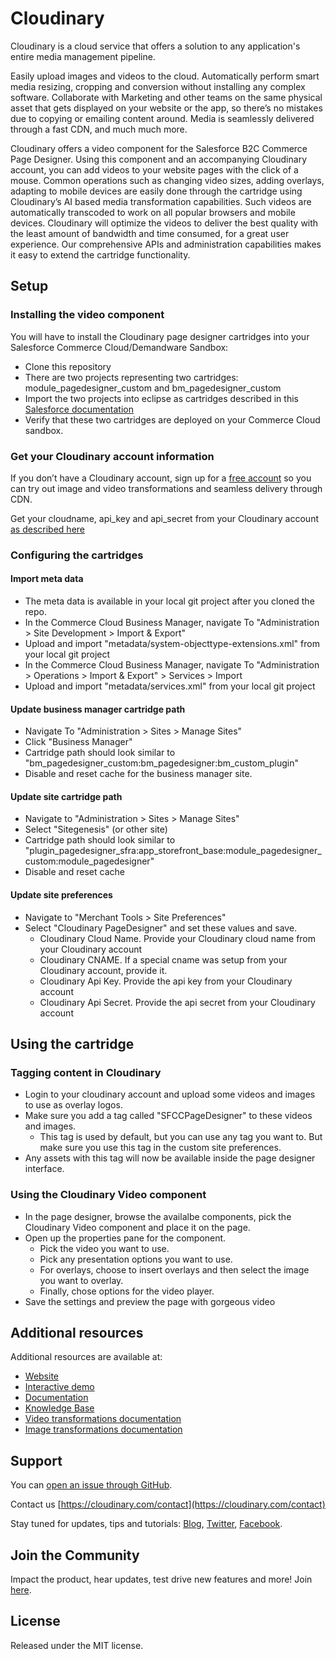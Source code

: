 Cloudinary
==========

Cloudinary is a cloud service that offers a solution to any application's entire media management pipeline. 

Easily upload images and videos to the cloud.  Automatically perform smart media resizing, cropping and conversion without installing any complex software.  Collaborate with Marketing and other teams on the same physical asset that gets displayed on your website or the app, so there’s no mistakes due to copying or emailing content around.  Media is seamlessly delivered through a fast CDN, and much much more. 

Cloudinary offers a video component for the Salesforce B2C Commerce Page Designer.  Using this component and an accompanying Cloudinary account, you can add videos to your website pages with the click of a mouse.  Common operations such as changing video sizes, adding overlays, adapting to mobile devices are easily done through the cartridge using Cloudinary’s AI based media transformation capabilities.  Such videos are automatically transcoded to work on all popular browsers and mobile devices.  Cloudinary will optimize the videos to deliver the best quality with the least amount of bandwidth and time consumed, for a great user experience. Our comprehensive APIs and administration capabilities makes it easy to extend the cartridge functionality.
  


## Setup ######################################################################

### Installing the video component 
You will have to install the Cloudinary page designer cartridges into your Salesforce Commerce Cloud/Demandware Sandbox:

* Clone this repository 
* There are two projects representing two cartridges:  module_pagedesigner_custom and bm_pagedesigner_custom
* Import the two projects into eclipse as cartridges described in this [Salesforce documentation](https://documentation.b2c.commercecloud.salesforce.com/DOC1/index.jsp?topic=%2Fcom.demandware.dochelp%2FSiteDevelopment%2FImportCartridgesIntoYourStorefront.html&cp=0_5_1_0_2)
* Verify that these two cartridges are deployed on your Commerce Cloud sandbox.


### Get your Cloudinary account information 

If you don’t have a Cloudinary account, sign up for a [free account](https://cloudinary.com/users/register/free) so you can try out image and video transformations and seamless delivery through CDN.

Get your cloudname, api_key and api_secret from your Cloudinary account [as described here](https://cloudinary.com/documentation/solution_overview#access_identifiers) 

### Configuring the cartridges

#### Import meta data

* The meta data is available in your local git project after you cloned the repo.
* In the Commerce Cloud Business Manager, navigate To "Administration > Site Development > Import & Export"
* Upload and import "metadata/system-objecttype-extensions.xml" from your local git project 
* In the Commerce Cloud Business Manager, navigate To "Administration > Operations > Import & Export" > Services > Import
* Upload and import "metadata/services.xml" from your local git project 


#### Update business manager cartridge path

* Navigate To "Administration > Sites > Manage Sites"
* Click "Business Manager"
* Cartridge path should look similar to "bm_pagedesigner_custom:bm_pagedesigner:bm_custom_plugin"
* Disable and reset cache for the business manager site.


#### Update site cartridge path

* Navigate to "Administration > Sites > Manage Sites"
* Select "Sitegenesis" (or other site)
* Cartridge path should look similar to "plugin_pagedesigner_sfra:app_storefront_base:module_pagedesigner_custom:module_pagedesigner"
* Disable and reset cache



#### Update site preferences

* Navigate to "Merchant Tools > Site Preferences"
* Select "Cloudinary PageDesigner" and set these values and save.
  - Cloudinary Cloud Name.  Provide your Cloudinary cloud name from your Cloudinary account
  - Cloudinary CNAME. If a special cname was setup from your Cloudinary account, provide it.
  - Cloudinary Api Key.  Provide the api key from your Cloudinary account
  - Cloudinary Api Secret.   Provide the api secret from your Cloudinary account

## Using the cartridge ######################################################################

### Tagging content in Cloudinary
* Login to your cloudinary account and upload some videos and images to use as overlay logos.
* Make sure you add a tag called "SFCCPageDesigner" to these videos and images.  
  - This tag is used by default, but you can use any tag you want to.  But make sure you use this tag in the custom site preferences. 
* Any assets with this tag will now be available inside the page designer interface.

### Using the Cloudinary Video component
* In the page designer, browse the availalbe components, pick the Cloudinary Video component and place it on the page. 
* Open up the properties pane for the component.  
  - Pick the video you want to use.
  - Pick any presentation options you want to use.
  - For overlays, choose to insert overlays and then select the image you want to overlay.
  - Finally, chose options for the video player.
* Save the settings and preview the page with gorgeous video


## Additional resources ##########################################################

Additional resources are available at:

* [Website](https://cloudinary.com)
* [Interactive demo](https://demo.cloudinary.com/default)
* [Documentation](https://cloudinary.com/documentation)
* [Knowledge Base](https://support.cloudinary.com/hc/en-us)
* [Video transformations documentation](https://cloudinary.com/documentation/video_manipulation_and_delivery)
* [Image transformations documentation](https://cloudinary.com/documentation/image_transformations)

## Support

You can [open an issue through GitHub](https://github.com/cloudinary/cloudinary_sfcc_pagedesigner/issues).

Contact us [https://cloudinary.com/contact](https://cloudinary.com/contact)

Stay tuned for updates, tips and tutorials: [Blog](https://cloudinary.com/blog), [Twitter](https://twitter.com/cloudinary), [Facebook](https://www.facebook.com/Cloudinary).

## Join the Community ##########################################################

Impact the product, hear updates, test drive new features and more! Join [here](https://www.facebook.com/groups/CloudinaryCommunity).

## License #######################################################################

Released under the MIT license. 
